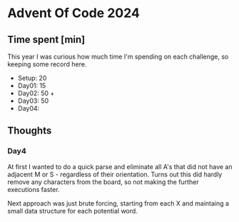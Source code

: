 # Advent Of Code 2024

## Time spent [min]

This year I was curious how much time I'm spending on each challenge, so keeping some record here.

- Setup: 20
- Day01: 15
- Day02: 50 + 
- Day03: 50
- Day04: 

## Thoughts

### Day4

At first I wanted to do a quick parse and eliminate all A's that did not have an adjacent M or S - regardless of their orientation.
Turns out this did hardly remove any characters from the board, so not making the further executions faster.

Next approach was just brute forcing, starting from each X and maintaing a small data structure for each potential word.

